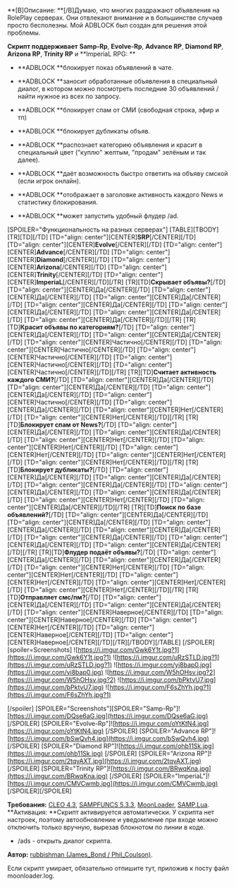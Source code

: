 **[B]Описание: **[/B]Думаю, что многих раздражают объявления на RolePlay серверах. Они отвлекают внимание и в большинстве случаев просто бесполезны. Мой ADBLOCK был создан для решения этой проблемы.

**Скрипт поддерживает** **Samp-Rp**, **Evolve-Rp**, **Advance RP**, **Diamond RP**, **Arizona RP**, **Trinity RP** и **ImperiaL RPG:
**

* **ADBLOCK **блокирует показ объявлений в чате.
* **ADBLOCK **заносит обработанные объявления в специальный диалог, в котором можно посмотреть последние 30 объявлений / найти нужное из всех по запросу. 

* **ADBLOCK **блокирует спам от СМИ (свободная строка, эфир и тп)
* **ADBLOCK **блокирует дубликаты объяв.
* **ADBLOCK **распознает категорию объявления и красит в специальный цвет ("куплю" желтым, "продам" зелёным и так далее).
* **ADBLOCK **даёт возможность быстро ответить на объяву смской (если игрок онлайн).
* **ADBLOCK **отображает в заголовке активность каждого News и статистику блокирования.
* **ADBLOCK **может запустить удобный флудер /ad.


[SPOILER="Функциональность на разных серверах"]
[TABLE][TBODY][TR][TD][/TD]
[TD="align: center"][CENTER]**SRP**[/CENTER][/TD]
[TD="align: center"][CENTER]**Evolve**[/CENTER][/TD]
[TD="align: center"][CENTER]**Advance**[/CENTER][/TD]
[TD="align: center"][CENTER]**Diamond**[/CENTER][/TD]
[TD="align: center"][CENTER]**Arizona**[/CENTER][/TD]
[TD="align: center"][CENTER]**Trinity**[/CENTER][/TD]
[TD="align: center"][CENTER]**ImperiaL**[/CENTER][/TD][/TR]
[TR][TD]**Скрывает объявы?**[/TD]
[TD="align: center"][CENTER]Да[/CENTER][/TD]
[TD="align: center"][CENTER]Да[/CENTER][/TD]
[TD="align: center"][CENTER]Да[/CENTER][/TD]
[TD="align: center"][CENTER]Да[/CENTER][/TD]
[TD="align: center"][CENTER]Да[/CENTER][/TD]
[TD="align: center"][CENTER]Да[/CENTER][/TD]
[TD="align: center"][CENTER]Да[/CENTER][/TD][/TR]
[TR][TD]**Красит объявы по категориям?**[/TD]
[TD="align: center"][CENTER]Да[/CENTER][/TD]
[TD="align: center"][CENTER]Да[/CENTER][/TD]
[TD="align: center"][CENTER]Частично[/CENTER][/TD]
[TD="align: center"][CENTER]Частично[/CENTER][/TD]
[TD="align: center"][CENTER]Частично[/CENTER][/TD]
[TD="align: center"][CENTER]Частично[/CENTER][/TD]
[TD="align: center"][CENTER]Частично[/CENTER][/TD][/TR]
[TR][TD]**Считает активность каждого СМИ?**[/TD]
[TD="align: center"][CENTER]Да[/CENTER][/TD]
[TD="align: center"][CENTER]Да[/CENTER][/TD]
[TD="align: center"][CENTER]Да[/CENTER][/TD]
[TD="align: center"][CENTER]Частично[/CENTER][/TD]
[TD="align: center"][CENTER]Да[/CENTER][/TD]
[TD="align: center"][CENTER]Нет[/CENTER][/TD]
[TD="align: center"][CENTER]Нет[/CENTER][/TD][/TR]
[TR][TD]**Блокирует спам от News?**[/TD]
[TD="align: center"][CENTER]Да[/CENTER][/TD]
[TD="align: center"][CENTER]Да[/CENTER][/TD]
[TD="align: center"][CENTER]Нет[/CENTER][/TD]
[TD="align: center"][CENTER]Нет[/CENTER][/TD]
[TD="align: center"][CENTER]Нет[/CENTER][/TD]
[TD="align: center"][CENTER]Нет[/CENTER][/TD]
[TD="align: center"][CENTER]Нет[/CENTER][/TD][/TR]
[TR][TD]**Блокирует дубликаты?**[/TD]
[TD="align: center"][CENTER]Да[/CENTER][/TD]
[TD="align: center"][CENTER]Да[/CENTER][/TD]
[TD="align: center"][CENTER]Да[/CENTER][/TD]
[TD="align: center"][CENTER]Да[/CENTER][/TD]
[TD="align: center"][CENTER]Да[/CENTER][/TD]
[TD="align: center"][CENTER]Нет[/CENTER][/TD]
[TD="align: center"][CENTER]Да[/CENTER][/TD][/TR]
[TR][TD]**Поиск по базе объявлений?**[/TD]
[TD="align: center"][CENTER]Да[/CENTER][/TD]
[TD="align: center"][CENTER]Да[/CENTER][/TD]
[TD="align: center"][CENTER]Да[/CENTER][/TD]
[TD="align: center"][CENTER]Да[/CENTER][/TD]
[TD="align: center"][CENTER]Да[/CENTER][/TD]
[TD="align: center"][CENTER]Да[/CENTER][/TD]
[TD="align: center"][CENTER]Да[/CENTER][/TD][/TR]
[TR][TD]**Флудер подаёт объявы?**[/TD]
[TD="align: center"][CENTER]Да[/CENTER][/TD]
[TD="align: center"][CENTER]Да[/CENTER][/TD]
[TD="align: center"][CENTER]Нет[/CENTER][/TD]
[TD="align: center"][CENTER]Нет[/CENTER][/TD]
[TD="align: center"][CENTER]Нет[/CENTER][/TD]
[TD="align: center"][CENTER]Нет[/CENTER][/TD]
[TD="align: center"][CENTER]Нет[/CENTER][/TD][/TR]
[TR][TD]**Отправляет смс/пм?**[/TD]
[TD="align: center"][CENTER]Да[/CENTER][/TD]
[TD="align: center"][CENTER]Да[/CENTER][/TD]
[TD="align: center"][CENTER]Наверное[/CENTER][/TD]
[TD="align: center"][CENTER]Наверное[/CENTER][/TD]
[TD="align: center"][CENTER]Нет[/CENTER][/TD]
[TD="align: center"][CENTER]Наверное[/CENTER][/TD]
[TD="align: center"][CENTER]Наверное[/CENTER][/TD][/TR][/TBODY][/TABLE]
[/SPOILER]
[spoiler=Screenshots]
![https://i.imgur.com/Gwk6Y1t.jpg?1](https://i.imgur.com/Gwk6Y1t.jpg?1)
![https://i.imgur.com/uRzSTLD.jpg?1](https://i.imgur.com/uRzSTLD.jpg?1)
![https://i.imgur.com/yi8bap0.jpg](https://i.imgur.com/yi8bap0.jpg)
![https://i.imgur.com/W5hOHsv.jpg?2](https://i.imgur.com/W5hOHsv.jpg?2)
![https://i.imgur.com/bPktvU7.jpg](https://i.imgur.com/bPktvU7.jpg)
![https://i.imgur.com/F6sZhYh.jpg?1](https://i.imgur.com/F6sZhYh.jpg?1)

[/spoiler]
[SPOILER="Screenshots"][SPOILER="Samp-Rp"]![https://i.imgur.com/DQse6aG.jpg](https://i.imgur.com/DQse6aG.jpg) [/SPOILER]
[SPOILER="Evolve-Rp"]![https://i.imgur.com/oYtKtN4.jpg](https://i.imgur.com/oYtKtN4.jpg)  [/SPOILER]
[SPOILER="Advance RP"]![https://i.imgur.com/bSwQvh4.jpg](https://i.imgur.com/bSwQvh4.jpg)  [/SPOILER]
[SPOILER="Diamond RP"]![https://i.imgur.com/ohb11Sk.jpg](https://i.imgur.com/ohb11Sk.jpg)  [/SPOILER]
[SPOILER="Arizona RP"]![https://i.imgur.com/2tqvAXT.jpg](https://i.imgur.com/2tqvAXT.jpg)  [/SPOILER]
[SPOILER="Trinity RP"]![https://i.imgur.com/BRwqKna.jpg](https://i.imgur.com/BRwqKna.jpg)  [/SPOILER]
[SPOILER="ImperiaL"]![https://i.imgur.com/CMVCwmb.jpg](https://i.imgur.com/CMVCwmb.jpg)  [/SPOILER][/SPOILER]

**Требования:** [CLEO 4.3]('http://cleo.li/?lang=ru'), [SAMPFUNCS 5.3.3]('https://blast.hk/threads/17/'), [MoonLoader]('https://blast.hk/threads/13305/'), [SAMP.Lua]('https://blast.hk/threads/14624/').
**Активация: **Скрипт активируется автоматически. У скрипта нет настроек, поэтому автообновление и уведомление при входе можно отключить только вручную, вырезав блокнотом по линии в коде.

* /ads - открыть диалог скрипта.

**Автор:** [rubbishman (James_Bond / Phil_Coulson)]('http://rubbishman.ru/samp').

Если скрипт умирает, обязательно отпишите тут, приложив к посту файл moonloader.log.